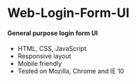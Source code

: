 # Web-Login-Form-UI

<h4>General purpose login form UI</h4>
<ul>
<li>HTML, CSS, JavaScript</li>
<li>Responsive layout</li>
<li>Mobile friendly</li>
<li>Tested on Mozilla, Chrome and IE 10</li>
</ul>
